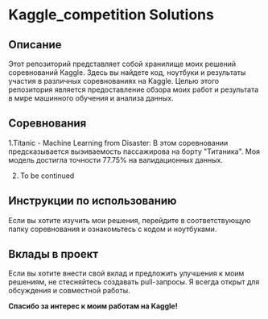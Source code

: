 # Kaggle_competition Solutions
## Описание

Этот репозиторий представляет собой хранилище моих решений соревнований Kaggle. 
Здесь вы найдете код, ноутбуки и результаты участия в различных соревнованиях на Kaggle. 
Целью этого репозитория является предоставление обзора моих работ и результата в мире машинного обучения и анализа данных.

## Соревнования

1.Titanic - Machine Learning from Disaster: В этом соревновании предсказывается выэиваемость пассажирова на борту "Титаника".
Моя модель достигла точности 77.75% на валидационных данных.

2. To be continued


## Инструкции по использованию

Если вы хотите изучить мои решения, перейдите 
в соответствующую папку соревнования и ознакомьтесь с кодом и ноутбуками.

## Вклады в проект

Если вы хотите внести свой вклад и предложить улучшения к моим решениям, не стесняйтесь создавать pull-запросы.
Я всегда открыт для обсуждения и совместной работы.

**Спасибо за интерес к моим работам на Kaggle!**

